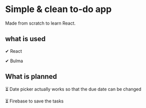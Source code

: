 # Simple & clean to-do app

Made from scratch to learn React.

## what is used

✔ React

✔ Bulma

## What is planned

⏳ Date picker actually works so that the due date can be changed

⏳ Firebase to save the tasks
